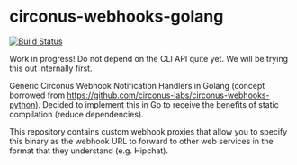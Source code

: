 circonus-webhooks-golang
========================

[![Build Status](https://travis-ci.org/modcloth-labs/circonus-webhooks-golang.svg)](https://travis-ci.org/modcloth-labs/circonus-webhooks-golang)

Work in progress! Do not depend on the CLI API quite yet. We will be trying
this out internally first.

Generic Circonus Webhook Notification Handlers in Golang (concept borrowed from
https://github.com/circonus-labs/circonus-webhooks-python). Decided to
implement this in Go to receive the benefits of static compilation (reduce
dependencies).

This repository contains custom webhook proxies that allow you to specify this
binary as the webhook URL to forward to other web services in the format that
they understand (e.g. Hipchat).
